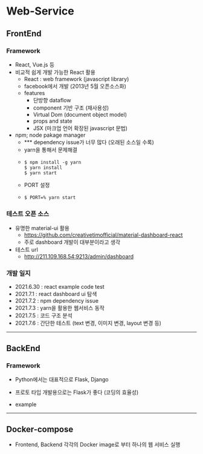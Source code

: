 # Web-Service
## FrontEnd
### Framework
- React, Vue.js 등
- 비교적 쉽게 개발 가능한 React 활용
  - React : web framework (javascript library)
  - facebook에서 개발 (2013년 5월 오픈소스화)
  - features
    - 단방향 dataflow
    - component 기반 구조 (재사용성)
    - Virtual Dom (document object model)
    - props and state
    - JSX (마크업 언어 확장된 javascript 문법)
- npm; node pakage manager
  - *** dependency issue가 너무 많다 (오래된 소스일 수록)
  - yarn을 통해서 문제해결
  - ```
    $ npm install -g yarn
    $ yarn install
    $ yarn start
    ```
  - PORT 설정
  - ```
    $ PORT=% yarn start
    ```
### 테스트 오픈 소스
- 유명한 material-ui 활용
  - https://github.com/creativetimofficial/material-dashboard-react
  - 주로 dashboard 개발이 대부분이라고 생각
- 테스트 url
  - http://211.109.168.54:9213/admin/dashboard
### 개발 일지
- 2021.6.30 : react example code test
- 2021.7.1 : react dashboard ui 탐색
- 2021.7.2 : npm dependency issue
- 2021.7.3 : yarn을 활용한 웹서비스 동작
- 2021.7.5 : 코드 구조 분석
- 2021.7.6 : 간단한 테스트 (text 변경, 이미지 변경, layout 변경 등)


---
## BackEnd
### Framework
- Python에서는 대표적으로 Flask, Django
- 프로토 타입 개발용으로는 Flask가 좋다 (코딩의 효율성)

- example



---
## Docker-compose
- Frontend, Backend 각각의 Docker image로 부터 하나의 웹 서비스 실행
